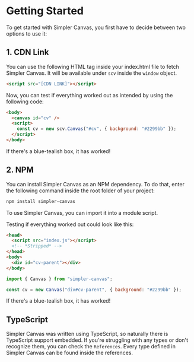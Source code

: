 # Getting Started

To get started with Simpler Canvas, you first have to decide between two options to use it:

## 1. CDN Link

You can use the following HTML tag inside your index.html file to fetch Simpler Canvas. It will be available under `scv` inside the `window` object.

```html
<script src="[CDN LINK]"></script>
```

Now, you can test if everything worked out as intended by using the following code:

```html
<body>
  <canvas id="cv" />
  <script>
    const cv = new scv.Canvas("#cv", { background: "#2299bb" });
  </script>
</body>
```

If there's a blue-tealish box, it has worked!

## 2. NPM

You can install Simpler Canvas as an NPM dependency. To do that, enter the following command inside the root folder of your project:

```bash
npm install simpler-canvas
```

To use Simpler Canvas, you can import it into a module script.

Testing if everything worked out could look like this:

```html
<head>
  <script src="index.js"></script>
  <!-- *Stripped* -->
</head>
<body>
  <div id="cv-parent"></div>
</body>
```

```js
import { Canvas } from "simpler-canvas";

const cv = new Canvas("div#cv-parent", { background: "#2299bb" });
```

If there's a blue-tealish box, it has worked!

## TypeScript

Simpler Canvas was written using TypeScript, so naturally there is TypeScript support embedded. If you're struggling with any types or don't recognize them, you can check the `References`. Every type defined in Simpler Canvas can be found inside the references.
